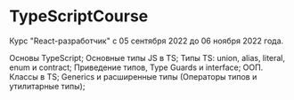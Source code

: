 # TypeScriptCourse 
Курс "React-разработчик" с 05 сентября 2022 до 06 ноября 2022 года.

Основы TypeScript;
Основные типы JS в TS;
Типы TS: union, alias, literal, enum и contract;
Приведение типов, Type Guards и interface;
ООП. Классы в TS;
Generics и расширенные типы (Операторы типов и утилитарные типы);
